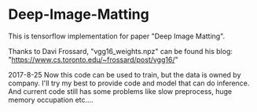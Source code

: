 # Deep-Image-Matting
This is tensorflow implementation for paper "Deep Image Matting".

Thanks to Davi Frossard, "vgg16_weights.npz" can be found his blog:
"https://www.cs.toronto.edu/~frossard/post/vgg16/"

2017-8-25
Now this code can be used to train, but the data is owned by company.
I'll try my best to provide code and model that can do inference.
And current code still has some problems like slow preprocess, huge memory occupation etc....

